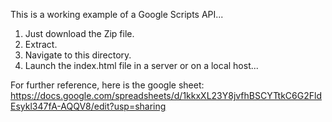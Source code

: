 This is a working example of a Google Scripts API... 
1. Just download the Zip file. 
2. Extract. 
3. Navigate to this directory. 
4. Launch the index.html file in a server or on a local host...

For further reference, here is the google sheet: https://docs.google.com/spreadsheets/d/1kkxXL23Y8jvfhBSCYTtkC6G2FldEsykl347fA-AQQV8/edit?usp=sharing
